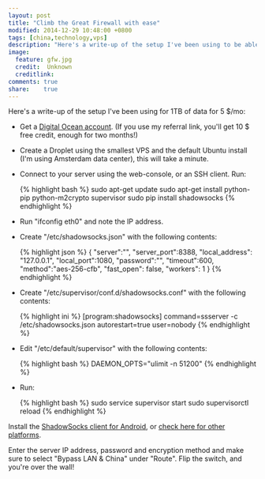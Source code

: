 ```yaml
---
layout: post
title: "Climb the Great Firewall with ease"
modified: 2014-12-29 10:48:00 +0800
tags: [china,technology,vps]
description: "Here's a write-up of the setup I've been using to be able to access the full internet from within China."
image:
  feature: gfw.jpg
  credit:  Unknown
  creditlink: 
comments: true
share:    true
---
```

Here's a write-up of the setup I've been using for 1TB of data for 5 $/mo:

* Get a <a href="http://www.digitalocean.com/?refcode=dcdcc49d2169" target="_BLANK">Digital Ocean account</a>. (If you use my referral link, you'll get 10 $ free credit, enough for two months!)
* Create a Droplet using the smallest VPS and the default Ubuntu install (I'm using Amsterdam data center), this will take a minute.
* Connect to your server using the web-console, or an SSH client. Run:

  {% highlight bash %}
    sudo apt-get update
    sudo apt-get install python-pip python-m2crypto supervisor
    sudo pip install shadowsocks
  {% endhighlight %}

* Run "ifconfig eth0" and note the IP address.
* Create "/etc/shadowsocks.json" with the following contents:

  {% highlight json %}
  {
    "server":"<YOUR IP ADDRESS>",
    "server_port":8388,
    "local_address": "127.0.0.1",
    "local_port":1080,
    "password":"<YOUR-PASSWORD>",
    "timeout":600,
    "method":"aes-256-cfb",
    "fast_open": false,
    "workers": 1
  }
  {% endhighlight %}

* Create "/etc/supervisor/conf.d/shadowsocks.conf" with the following contents:

  {% highlight ini %}
    [program:shadowsocks] 
    command=ssserver -c /etc/shadowsocks.json
    autorestart=true
    user=nobody
  {% endhighlight %}

* Edit "/etc/default/supervisor" with the following contents:

  {% highlight bash %}
    DAEMON_OPTS="ulimit -n 51200"
  {% endhighlight %}

* Run:

  {% highlight bash %}
    sudo service supervisor start
    sudo supervisorctl reload
  {% endhighlight %}


Install the <a href="https://play.google.com/store/apps/details?id=com.github.shadowsocks" target="_BLANK">ShadowSocks client for Android</a>,
or <a href="http://shadowsocks.org/en/download/clients.html" target="_BLANK">check here for other platforms</a>.

Enter the server IP address, password and encryption method and make sure to select "Bypass LAN & China" under "Route". Flip the switch, and you're over the wall!